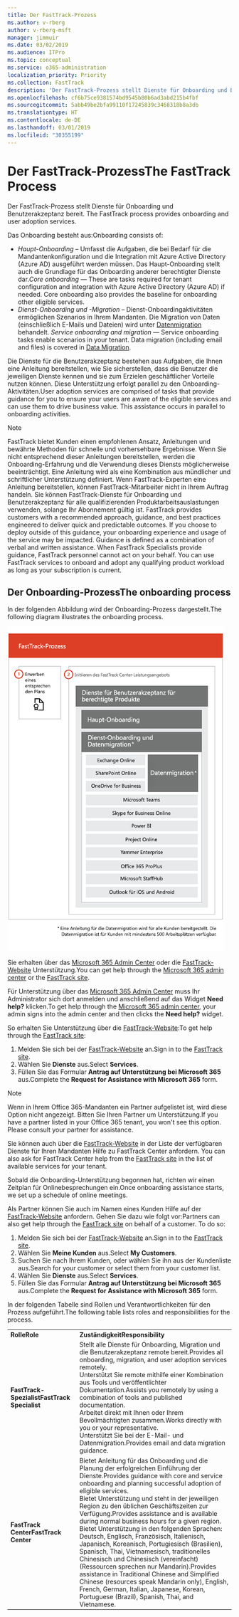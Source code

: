 ```yaml
---
title: Der FastTrack-Prozess
ms.author: v-rberg
author: v-rberg-msft
manager: jimmuir
ms.date: 03/02/2019
ms.audience: ITPro
ms.topic: conceptual
ms.service: o365-administration
localization_priority: Priority
ms.collection: FastTrack
description: 'Der FastTrack-Prozess stellt Dienste für Onboarding und Benutzerakzeptanz bereit. '
ms.openlocfilehash: cf6b75ce9381574bd9545b80b6ad3abd215b4fbf
ms.sourcegitcommit: 5abb49be2bfa99110f17245839c3468318b8a3db
ms.translationtype: HT
ms.contentlocale: de-DE
ms.lasthandoff: 03/01/2019
ms.locfileid: "30355199"
---
```

# <a name="the-fasttrack-process"></a><span data-ttu-id="0cb4d-103">Der FastTrack-Prozess</span><span class="sxs-lookup"><span data-stu-id="0cb4d-103">The FastTrack Process</span></span>

<span data-ttu-id="0cb4d-104">Der FastTrack-Prozess stellt Dienste für Onboarding und Benutzerakzeptanz bereit. </span><span class="sxs-lookup"><span data-stu-id="0cb4d-104">The FastTrack process provides onboarding and user adoption services.</span></span> 
  
<span data-ttu-id="0cb4d-105">Das Onboarding besteht aus:</span><span class="sxs-lookup"><span data-stu-id="0cb4d-105">Onboarding consists of:</span></span>
  
- <span data-ttu-id="0cb4d-p101">*Haupt-Onboarding* – Umfasst die Aufgaben, die bei Bedarf für die Mandantenkonfiguration und die Integration mit Azure Active Directory (Azure AD) ausgeführt werden müssen. Das Haupt-Onboarding stellt auch die Grundlage für das Onboarding anderer berechtigter Dienste dar.</span><span class="sxs-lookup"><span data-stu-id="0cb4d-p101">*Core onboarding* — These are tasks required for tenant configuration and integration with Azure Active Directory (Azure AD) if needed. Core onboarding also provides the baseline for onboarding other eligible services.</span></span> 
- <span data-ttu-id="0cb4d-p102">*Dienst-Onboarding und -Migration* – Dienst-Onboardingaktivitäten ermöglichen Szenarios in Ihrem Mandanten. Die Migration von Daten (einschließlich E-Mails und Dateien) wird unter [Datenmigration](O365-data-migration.md) behandelt. </span><span class="sxs-lookup"><span data-stu-id="0cb4d-p102">*Service onboarding and migration* — Service onboarding tasks enable scenarios in your tenant. Data migration (including email and files) is covered in [Data Migration](O365-data-migration.md).</span></span> 
    
<span data-ttu-id="0cb4d-p103">Die Dienste für die Benutzerakzeptanz bestehen aus Aufgaben, die Ihnen eine Anleitung bereitstellen, wie Sie sicherstellen, dass die Benutzer die jeweiligen Dienste kennen und sie zum Erzielen geschäftlicher Vorteile nutzen können. Diese Unterstützung erfolgt parallel zu den Onboarding-Aktivitäten.</span><span class="sxs-lookup"><span data-stu-id="0cb4d-p103">User adoption services are comprised of tasks that provide guidance for you to ensure your users are aware of the eligible services and can use them to drive business value. This assistance occurs in parallel to onboarding activities.</span></span>
  
> [!NOTE]
> <span data-ttu-id="0cb4d-p104">FastTrack bietet Kunden einen empfohlenen Ansatz, Anleitungen und bewährte Methoden für schnelle und vorhersehbare Ergebnisse. Wenn Sie nicht entsprechend dieser Anleitungen bereitstellen, werden die Onboarding-Erfahrung und die Verwendung dieses Diensts möglicherweise beeinträchtigt. Eine Anleitung wird als eine Kombination aus mündlicher und schriftlicher Unterstützung definiert. Wenn FastTrack-Experten eine Anleitung bereitstellen, können FastTrack-Mitarbeiter nicht in Ihrem Auftrag handeln. Sie können FastTrack-Dienste für Onboarding und Benutzerakzeptanz für alle qualifizierenden Produktarbeitsauslastungen verwenden, solange Ihr Abonnement gültig ist. </span><span class="sxs-lookup"><span data-stu-id="0cb4d-p104">FastTrack provides customers with a recommended approach, guidance, and best practices engineered to deliver quick and predictable outcomes. If you choose to deploy outside of this guidance, your onboarding experience and usage of the service may be impacted. Guidance is defined as a combination of verbal and written assistance. When FastTrack Specialists provide guidance, FastTrack personnel cannot act on your behalf. You can use FastTrack services to onboard and adopt any qualifying product workload as long as your subscription is current.</span></span> 
  
## <a name="the-onboarding-process"></a><span data-ttu-id="0cb4d-117">Der Onboarding-Prozess</span><span class="sxs-lookup"><span data-stu-id="0cb4d-117">The onboarding process</span></span>

<span data-ttu-id="0cb4d-118">In der folgenden Abbildung wird der Onboarding-Prozess dargestellt.</span><span class="sxs-lookup"><span data-stu-id="0cb4d-118">The following diagram illustrates the onboarding process.</span></span>
  
![Zeitrahmen für die Nutzung des Onboarding-Angebots](media/O365-Onboarding-Timeline.png)
  
<span data-ttu-id="0cb4d-120">Sie erhalten über das [Microsoft 365 Admin Center](https://go.microsoft.com/fwlink/?linkid=2032704) oder die [FastTrack-Website](https://go.microsoft.com/fwlink/?linkid=780698) Unterstützung.</span><span class="sxs-lookup"><span data-stu-id="0cb4d-120">You can get help through the [Microsoft 365 admin center](https://go.microsoft.com/fwlink/?linkid=2032704) or the [FastTrack site](https://go.microsoft.com/fwlink/?linkid=780698).</span></span> 

<span data-ttu-id="0cb4d-121">Für Unterstützung über das [Microsoft 365 Admin Center](https://go.microsoft.com/fwlink/?linkid=2032704) muss Ihr Administrator sich dort anmelden und anschließend auf das Widget **Need help?** klicken.</span><span class="sxs-lookup"><span data-stu-id="0cb4d-121">To get help through the [Microsoft 365 admin center](https://go.microsoft.com/fwlink/?linkid=2032704), your admin signs into the admin center and then clicks the **Need help?** widget.</span></span> 

<span data-ttu-id="0cb4d-122">So erhalten Sie Unterstützung über die [FastTrack-Website](https://go.microsoft.com/fwlink/?linkid=780698):</span><span class="sxs-lookup"><span data-stu-id="0cb4d-122">To get help through the [FastTrack site](https://go.microsoft.com/fwlink/?linkid=780698):</span></span> 
1.  <span data-ttu-id="0cb4d-123">Melden Sie sich bei der [FastTrack-Website](https://go.microsoft.com/fwlink/?linkid=780698) an.</span><span class="sxs-lookup"><span data-stu-id="0cb4d-123">Sign in to the [FastTrack site](https://go.microsoft.com/fwlink/?linkid=780698).</span></span> 
2.  <span data-ttu-id="0cb4d-124">Wählen Sie **Dienste** aus.</span><span class="sxs-lookup"><span data-stu-id="0cb4d-124">Select **Services**.</span></span>
3.  <span data-ttu-id="0cb4d-125">Füllen Sie das Formular **Antrag auf Unterstützung bei Microsoft 365** aus.</span><span class="sxs-lookup"><span data-stu-id="0cb4d-125">Complete the **Request for Assistance with Microsoft 365** form.</span></span> 
> [!NOTE]
>  <span data-ttu-id="0cb4d-p105">Wenn in Ihrem Office 365-Mandanten ein Partner aufgelistet ist, wird diese Option nicht angezeigt. Bitten Sie Ihren Partner um Unterstützung.</span><span class="sxs-lookup"><span data-stu-id="0cb4d-p105">If you have a partner listed in your Office 365 tenant, you won't see this option. Please consult your partner for assistance.</span></span> 
  
 <span data-ttu-id="0cb4d-128">Sie können auch über die [FastTrack-Website](https://go.microsoft.com/fwlink/?linkid=780698) in der Liste der verfügbaren Dienste für Ihren Mandanten Hilfe zu FastTrack Center anfordern. </span><span class="sxs-lookup"><span data-stu-id="0cb4d-128">You can also ask for FastTrack Center help from the [FastTrack site](https://go.microsoft.com/fwlink/?linkid=780698) in the list of available services for your tenant.</span></span> 
    
 <span data-ttu-id="0cb4d-129">Sobald die Onboarding-Unterstützung begonnen hat, richten wir einen Zeitplan für Onlinebesprechungen ein.</span><span class="sxs-lookup"><span data-stu-id="0cb4d-129">Once onboarding assistance starts, we set up a schedule of online meetings.</span></span>
    
<span data-ttu-id="0cb4d-p106">Als Partner können Sie auch im Namen eines Kunden Hilfe auf der [FastTrack-Website](https://go.microsoft.com/fwlink/?linkid=780698) anfordern. Gehen Sie dazu wie folgt vor:</span><span class="sxs-lookup"><span data-stu-id="0cb4d-p106">Partners can also get help through the [FastTrack site](https://go.microsoft.com/fwlink/?linkid=780698) on behalf of a customer. To do so:</span></span>
1.  <span data-ttu-id="0cb4d-132">Melden Sie sich bei der [FastTrack-Website](https://go.microsoft.com/fwlink/?linkid=780698) an.</span><span class="sxs-lookup"><span data-stu-id="0cb4d-132">Sign in to the [FastTrack site](https://go.microsoft.com/fwlink/?linkid=780698).</span></span> 
2.  <span data-ttu-id="0cb4d-133">Wählen Sie **Meine Kunden** aus.</span><span class="sxs-lookup"><span data-stu-id="0cb4d-133">Select **My Customers**.</span></span>
3.  <span data-ttu-id="0cb4d-134">Suchen Sie nach Ihrem Kunden, oder wählen Sie ihn aus der Kundenliste aus.</span><span class="sxs-lookup"><span data-stu-id="0cb4d-134">Search for your customer or select them from your customer list.</span></span>
4.  <span data-ttu-id="0cb4d-135">Wählen Sie **Dienste** aus.</span><span class="sxs-lookup"><span data-stu-id="0cb4d-135">Select **Services**.</span></span>
5.  <span data-ttu-id="0cb4d-136">Füllen Sie das Formular **Antrag auf Unterstützung bei Microsoft 365** aus.</span><span class="sxs-lookup"><span data-stu-id="0cb4d-136">Complete the **Request for Assistance with Microsoft 365** form.</span></span> 

<span data-ttu-id="0cb4d-137">In der folgenden Tabelle sind Rollen und Verantwortlichkeiten für den Prozess aufgeführt.</span><span class="sxs-lookup"><span data-stu-id="0cb4d-137">The following table lists roles and responsibilities for the process.</span></span>
    
|||
|:-----|:-----|
|<span data-ttu-id="0cb4d-138">**Rolle**</span><span class="sxs-lookup"><span data-stu-id="0cb4d-138">**Role**</span></span> <br/> |<span data-ttu-id="0cb4d-139">**Zuständigkeit**</span><span class="sxs-lookup"><span data-stu-id="0cb4d-139">**Responsibility**</span></span> <br/> |
|<span data-ttu-id="0cb4d-140">**FastTrack-Spezialist**</span><span class="sxs-lookup"><span data-stu-id="0cb4d-140">**FastTrack Specialist**</span></span> <br/> |<span data-ttu-id="0cb4d-141">Stellt alle Dienste für Onboarding, Migration und die Benutzerakzeptanz remote bereit.</span><span class="sxs-lookup"><span data-stu-id="0cb4d-141">Provides all onboarding, migration, and user adoption services remotely.</span></span>  <br/> <span data-ttu-id="0cb4d-142">Unterstützt Sie remote mithilfe einer Kombination aus Tools und veröffentlichter Dokumentation.</span><span class="sxs-lookup"><span data-stu-id="0cb4d-142">Assists you remotely by using a combination of tools and published documentation.</span></span> <br/> <span data-ttu-id="0cb4d-143">Arbeitet direkt mit Ihnen oder Ihrem Bevollmächtigten zusammen.</span><span class="sxs-lookup"><span data-stu-id="0cb4d-143">Works directly with you or your representative.</span></span> <br/> <span data-ttu-id="0cb4d-144">Unterstützt Sie bei der E-Mail- und Datenmigration.</span><span class="sxs-lookup"><span data-stu-id="0cb4d-144">Provides email and data migration guidance.</span></span>|
|<span data-ttu-id="0cb4d-145">**FastTrack Center**</span><span class="sxs-lookup"><span data-stu-id="0cb4d-145">**FastTrack Center**</span></span>  <br/> |<span data-ttu-id="0cb4d-146">Bietet Anleitung für das Onboarding und die Planung der erfolgreichen Einführung der Dienste.</span><span class="sxs-lookup"><span data-stu-id="0cb4d-146">Provides guidance with core and service onboarding and planning successful adoption of eligible services.</span></span>  <br/> <span data-ttu-id="0cb4d-147">Bietet Unterstützung und steht in der jeweiligen Region zu den üblichen Geschäftszeiten zur Verfügung.</span><span class="sxs-lookup"><span data-stu-id="0cb4d-147">Provides assistance and is available during normal business hours for a given region.</span></span> <br/> <span data-ttu-id="0cb4d-148">Bietet Unterstützung in den folgenden Sprachen: Deutsch, Englisch, Französisch, Italienisch, Japanisch, Koreanisch, Portugiesisch (Brasilien), Spanisch, Thai, Vietnamesisch, traditionelles Chinesisch und Chinesisch (vereinfacht) (Ressourcen sprechen nur Mandarin).</span><span class="sxs-lookup"><span data-stu-id="0cb4d-148">Provides assistance in Traditional Chinese and Simplified Chinese (resources speak Mandarin only), English, French, German, Italian, Japanese, Korean, Portuguese (Brazil), Spanish, Thai, and Vietnamese.</span></span>|


  

